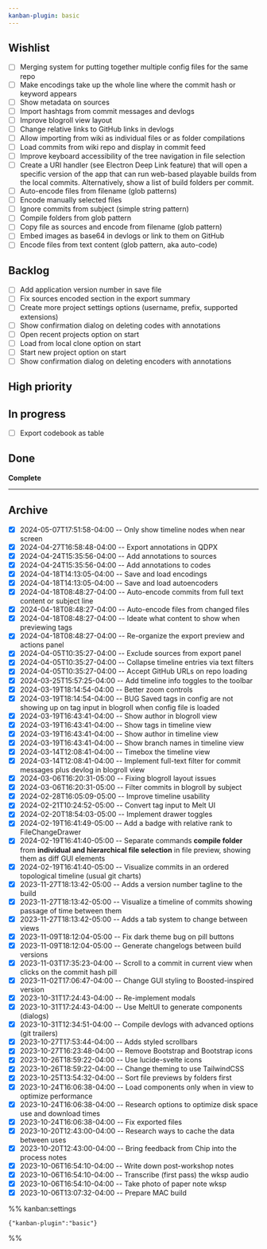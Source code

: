 ```yaml
---
kanban-plugin: basic
---
```


## Wishlist

- [ ] Merging system for putting together multiple config files for the same repo
- [ ] Make encodings take up the whole line where the commit hash or keyword appears
- [ ] Show metadata on sources
- [ ] Import hashtags from commit messages and devlogs
- [ ] Improve blogroll view layout
- [ ] Change relative links to GitHub links in devlogs
- [ ] Allow importing from wiki as individual files or as folder compilations
- [ ] Load commits from wiki repo and display in commit feed
- [ ] Improve keyboard accessibility of the tree navigation in file selection
- [ ] Create a URI handler (see Electron Deep Link feature) that will open a specific version of the app that can run web-based playable builds from the local commits. Alternatively, show a list of build folders per commit.
- [ ] Auto-encode files from filename (glob patterns)
- [ ] Encode manually selected files
- [ ] Ignore commits from subject (simple string pattern)
- [ ] Compile folders from glob pattern
- [ ] Copy file as sources and encode from filename (glob pattern)
- [ ] Embed images as base64 in devlogs or link to them on GitHub
- [ ] Encode files from text content (glob pattern, aka auto-code)

## Backlog

- [ ] Add application version number in save file
- [ ] Fix sources encoded section in the export summary
- [ ] Create more project settings options (username, prefix, supported extensions)
- [ ] Show confirmation dialog on deleting codes with annotations
- [ ] Open recent projects option on start
- [ ] Load from local clone option on start
- [ ] Start new project option on start
- [ ] Show confirmation dialog on deleting encoders with annotations

## High priority

## In progress

- [ ] Export codebook as table

## Done

**Complete**

---

## Archive

- [x] 2024-05-07T17:51:58-04:00 -- Only show timeline nodes when near screen
- [x] 2024-04-27T16:58:48-04:00 -- Export annotations in QDPX
- [x] 2024-04-24T15:35:56-04:00 -- Add annotations to sources
- [x] 2024-04-24T15:35:56-04:00 -- Add annotations to codes
- [x] 2024-04-18T14:13:05-04:00 -- Save and load encodings
- [x] 2024-04-18T14:13:05-04:00 -- Save and load autoencoders
- [x] 2024-04-18T08:48:27-04:00 -- Auto-encode commits from full text content or subject line
- [x] 2024-04-18T08:48:27-04:00 -- Auto-encode files from changed files
- [x] 2024-04-18T08:48:27-04:00 -- Ideate what content to show when previewing tags
- [x] 2024-04-18T08:48:27-04:00 -- Re-organize the export preview and actions panel
- [x] 2024-04-05T10:35:27-04:00 -- Exclude sources from export panel
- [x] 2024-04-05T10:35:27-04:00 -- Collapse timeline entries via text filters
- [x] 2024-04-05T10:35:27-04:00 -- Accept GitHub URLs on repo loading
- [x] 2024-03-25T15:57:25-04:00 -- Add timeline info toggles to the toolbar
- [x] 2024-03-19T18:14:54-04:00 -- Better zoom controls
- [x] 2024-03-19T18:14:54-04:00 -- BUG Saved tags in config are not showing up on tag input in blogroll when config file is loaded
- [x] 2024-03-19T16:43:41-04:00 -- Show author in blogroll view
- [x] 2024-03-19T16:43:41-04:00 -- Show tags in timeline view
- [x] 2024-03-19T16:43:41-04:00 -- Show author in timeline view
- [x] 2024-03-19T16:43:41-04:00 -- Show branch names in timeline view
- [x] 2024-03-14T12:08:41-04:00 -- Timebox the timeline view
- [x] 2024-03-14T12:08:41-04:00 -- Implement full-text filter for commit messages plus devlog in blogroll view
- [x] 2024-03-06T16:20:31-05:00 -- Fixing blogroll layout issues
- [x] 2024-03-06T16:20:31-05:00 -- Filter commits in blogroll by subject
- [x] 2024-02-28T16:05:09-05:00 -- Improve timeline usability
- [x] 2024-02-21T10:24:52-05:00 -- Convert tag input to Melt UI
- [x] 2024-02-20T18:54:03-05:00 -- Implement drawer toggles
- [x] 2024-02-19T16:41:49-05:00 -- Add a badge with relative rank to FileChangeDrawer
- [x] 2024-02-19T16:41:40-05:00 -- Separate commands **compile folder** from **individual and hierarchical file selection** in file preview, showing them as diff GUI elements
- [x] 2024-02-19T16:41:40-05:00 -- Visualize commits in an ordered topological timeline (usual git charts)
- [x] 2023-11-27T18:13:42-05:00 -- Adds a version number tagline to the build
- [x] 2023-11-27T18:13:42-05:00 -- Visualize a timeline of commits showing passage of time between them
- [x] 2023-11-27T18:13:42-05:00 -- Adds a tab system to change between views
- [x] 2023-11-09T18:12:04-05:00 -- Fix dark theme bug on pill buttons
- [x] 2023-11-09T18:12:04-05:00 -- Generate changelogs between build versions
- [x] 2023-11-03T17:35:23-04:00 -- Scroll to a commit in current view when clicks on the commit hash pill
- [x] 2023-11-02T17:06:47-04:00 -- Change GUI styling to Boosted-inspired version
- [x] 2023-10-31T17:24:43-04:00 -- Re-implement modals
- [x] 2023-10-31T17:24:43-04:00 -- Use MeltUI to generate components (dialogs)
- [x] 2023-10-31T12:34:51-04:00 -- Compile devlogs with advanced options (git trailers)
- [x] 2023-10-27T17:53:44-04:00 -- Adds styled scrollbars
- [x] 2023-10-27T16:23:48-04:00 -- Remove Bootstrap and Bootstrap icons
- [x] 2023-10-26T18:59:22-04:00 -- Use lucide-svelte icons
- [x] 2023-10-26T18:59:22-04:00 -- Change theming to use TailwindCSS
- [x] 2023-10-25T13:54:32-04:00 -- Sort file previews by folders first
- [x] 2023-10-24T16:06:38-04:00 -- Load components only when in view to optimize performance
- [x] 2023-10-24T16:06:38-04:00 -- Research options to optimize disk space use and download times
- [x] 2023-10-24T16:06:38-04:00 -- Fix exported files
- [x] 2023-10-20T12:43:00-04:00 -- Research ways to cache the data between uses
- [x] 2023-10-20T12:43:00-04:00 -- Bring feedback from Chip into the process notes
- [x] 2023-10-06T16:54:10-04:00 -- Write down post-workshop notes
- [x] 2023-10-06T16:54:10-04:00 -- Transcribe (first pass) the wksp audio
- [x] 2023-10-06T16:54:10-04:00 -- Take photo of paper note wksp
- [x] 2023-10-06T13:07:32-04:00 -- Prepare MAC build

%% kanban:settings

```
{"kanban-plugin":"basic"}
```

%%
